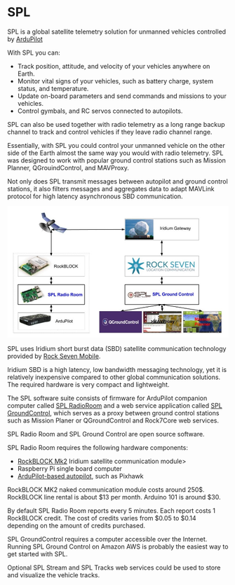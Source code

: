 # SPL

SPL is a global satellite telemetry solution for unmanned vehicles controlled by [ArduPilot](http://ardupilot.org/)

With SPL you can:
- Track position, attitude, and velocity of your vehicles anywhere on Earth.
- Monitor vital signs of your vehicles, such as battery charge, system status, and temperature.
- Update on-board parameters and send commands and missions to your vehicles.
- Control gymbals, and RC servos connected to autopilots.

SPL can also be used together with radio telemetry as a long range backup channel to track and control vehicles if they leave radio channel range.

Essentially, with SPL you could control your unmanned vehicle on the other side of the Earth almost the same way you would with radio telemetry. SPL was designed to work with popular ground control stations such as Mission Planner, QGrouindControl, and MAVProxy.

Not only does SPL transmit messages between autopilot and ground control stations, it also filters messages and aggregates data to adapt MAVLink protocol for high latency asynchronous SBD communication.

![SPL System Architecture](images/spl.jpg)
     
SPL uses Iridium short burst data (SBD) satellite communication technology provided by [Rock Seven Mobile](http://www.rock7mobile.com/). 

Iridium SBD is a high latency, low bandwidth messaging technology, yet it is relatively inexpensive compared to other global communication solutions. The required hardware is very compact and lightweight.

The SPL software suite consists of firmware for ArduPilot companion computer called [SPL RadioRoom](SPLRadioRoom.html) and a web service application called [SPL GroundControl](SPLGroundControl.html), which serves as a proxy between ground control stations such as Mission Planer or QGroundControl and Rock7Core web services.

SPL Radio Room and SPL Ground Control are open source software.
     
SPL Radio Room requires the following hardware components:
- [RockBLOCK Mk2](http://www.rock7mobile.com/products-rockblock) Iridium satellite communication module>
- Raspberry Pi single board computer
- [ArduPilot-based autopilot](http://ardupilot.org/dev/docs/supported-autopilot-controller-boards.html), such as Pixhawk

RockBLOCK MK2 naked communication module costs around 250$. RockBLOCK line rental is about $13 per month. Arduino 101 is around $30.

By default SPL Radio Room reports every 5 minutes. Each report costs 1 RockBLOCK credit. The cost of credits varies from $0.05 to $0.14 depending on the amount of credits purchased. 

SPL GroundControl requires a computer accessible over the Internet. Running SPL Ground Control on Amazon AWS</a> is probably the easiest way to get started with SPL.

Optional SPL Stream and SPL Tracks web services could be used to store and visualize the vehicle tracks.

